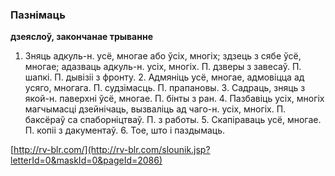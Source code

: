 ### Пазнімаць
**дзеяслоў, закончанае трыванне**

1. Зняць адкуль-н. усё, многае або ўсіх, многіх; здзець з сябе ўсё, многае; адазваць адкуль-н. усіх, многіх. П. дзверы з завесаў. П. шапкі. П. дывізіі з фронту. 2. Адмяніць усё, многае, адмовіцца ад усяго, многага. П. судзімасць. П. прапановы. 3. Садраць, зняць з якой-н. паверхні ўсё, многае. П. бінты з ран. 4. Пазбавіць усіх, многіх магчымасці дзейнічаць, вызваліць ад чаго-н. усіх, многіх. П. баксёраў са спаборніцтваў. П. з работы. 5. Скапіраваць усё, многае. П. копіі з дакументаў. 6. Тое, што і паздымаць.

<a rel="author">[http://rv-blr.com/](http://rv-blr.com/slounik.jsp?letterId=0&maskId=0&pageId=2086)</a>
